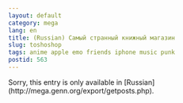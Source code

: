 ```yaml
---
layout: default
category: mega
lang: en
title: (Russian) Самый странный книжный магазин
slug: toshoshop
tags: anime apple emo friends iphone music punk 
postid: 563
---
```

<p>Sorry, this entry is only available in [Russian](http://mega.genn.org/export/getposts.php).</p>